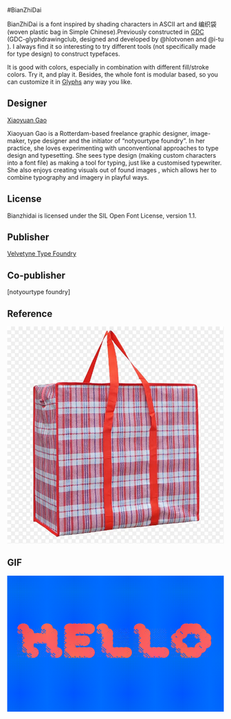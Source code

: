 #BianZhiDai 

BianZhiDai is a font inspired by shading characters in ASCII art and 编织袋 (woven plastic bag in Simple Chinese).Previously constructed in [GDC](http://glyphdrawing.club) (GDC-glyphdrawingclub, designed and developed by @hlotvonen and @i-tu ). I always find it so interesting to try different tools (not specifically made for type design) to construct typefaces.

It is good with colors, especially in combination with different fill/stroke colors. Try it, and play it. Besides, the whole font is modular based, so you can customize it in [Glyphs](https://glyphsapp.com/) any way you like.


## Designer

[Xiaoyuan Gao](https://notyourtype.nl)

Xiaoyuan Gao is a Rotterdam-based freelance graphic designer, image-maker, type designer and the initiator of “notyourtype foundry”. In her practice, she loves experimenting with unconventional approaches to type design and typesetting. She sees type design (making custom characters into a font file) as making a tool for typing, just like a customised typewriter. She also enjoys creating visuals out of found images , which allows her to combine typography and imagery in playful ways.

## License 

Bianzhidai is licensed under the SIL Open Font License, version 1.1.

## Publisher

[Velvetyne Type Foundry](https://velvetyne.fr/)

## Co-publisher
[notyourtype foundry]

## Reference 

![alt text](documentation/specimen/imgs/eg.webp "Title")

## GIF
![alt text](hello.gif "Variable Preview")